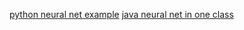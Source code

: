 [python neural net example](https://github.com/mattm/simple-neural-network/blob/master/neural-network.py)
[java neural net in one class](http://mnemstudio.org/ai/nn/backprop_4x6x14_java.txt)
